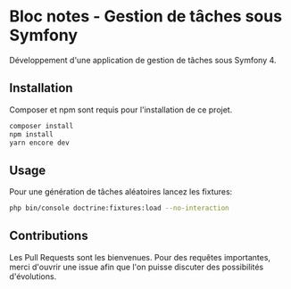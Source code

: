 # Bloc notes - Gestion de tâches sous Symfony

Développement d'une application de gestion de tâches sous Symfony 4.

## Installation

Composer et npm sont requis pour l'installation de ce projet.

```bash
composer install
npm install
yarn encore dev
```


## Usage

Pour une génération de tâches aléatoires lancez les fixtures:

```bash
php bin/console doctrine:fixtures:load --no-interaction
```


## Contributions

Les Pull Requests sont les bienvenues. Pour des requêtes importantes, merci d'ouvrir une issue afin que l'on puisse discuter des possibilités d'évolutions.
